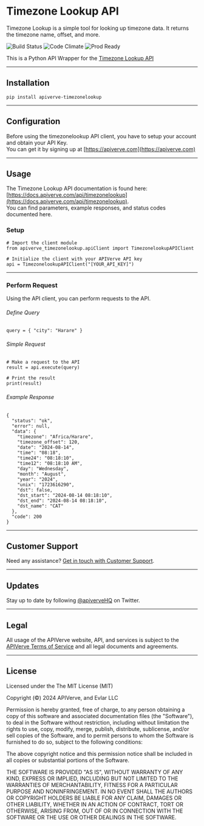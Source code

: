 Timezone Lookup API
============

Timezone Lookup is a simple tool for looking up timezone data. It returns the timezone name, offset, and more.

![Build Status](https://img.shields.io/badge/build-passing-green)
![Code Climate](https://img.shields.io/badge/maintainability-B-purple)
![Prod Ready](https://img.shields.io/badge/production-ready-blue)

This is a Python API Wrapper for the [Timezone Lookup API](https://apiverve.com/marketplace/api/timezonelookup)

---

## Installation
	pip install apiverve-timezonelookup

---

## Configuration

Before using the timezonelookup API client, you have to setup your account and obtain your API Key.  
You can get it by signing up at [https://apiverve.com](https://apiverve.com)

---

## Usage

The Timezone Lookup API documentation is found here: [https://docs.apiverve.com/api/timezonelookup](https://docs.apiverve.com/api/timezonelookup).  
You can find parameters, example responses, and status codes documented here.

### Setup

```
# Import the client module
from apiverve_timezonelookup.apiClient import TimezonelookupAPIClient

# Initialize the client with your APIVerve API key
api = TimezonelookupAPIClient("[YOUR_API_KEY]")
```

---


### Perform Request
Using the API client, you can perform requests to the API.

###### Define Query

```
query = { "city": "Harare" }
```

###### Simple Request

```
# Make a request to the API
result = api.execute(query)

# Print the result
print(result)
```

###### Example Response

```
{
  "status": "ok",
  "error": null,
  "data": {
    "timezone": "Africa/Harare",
    "timezone_offset": 120,
    "date": "2024-08-14",
    "time": "08:18",
    "time24": "08:18:10",
    "time12": "08:18:10 AM",
    "day": "Wednesday",
    "month": "August",
    "year": "2024",
    "unix": "1723616290",
    "dst": false,
    "dst_start": "2024-08-14 08:18:10",
    "dst_end": "2024-08-14 08:18:10",
    "dst_name": "CAT"
  },
  "code": 200
}
```

---

## Customer Support

Need any assistance? [Get in touch with Customer Support](https://apiverve.com/contact).

---

## Updates
Stay up to date by following [@apiverveHQ](https://twitter.com/apiverveHQ) on Twitter.

---

## Legal

All usage of the APIVerve website, API, and services is subject to the [APIVerve Terms of Service](https://apiverve.com/terms) and all legal documents and agreements.

---

## License
Licensed under the The MIT License (MIT)

Copyright (&copy;) 2024 APIVerve, and Evlar LLC

Permission is hereby granted, free of charge, to any person obtaining a copy of this software and associated documentation files (the "Software"), to deal in the Software without restriction, including without limitation the rights to use, copy, modify, merge, publish, distribute, sublicense, and/or sell copies of the Software, and to permit persons to whom the Software is furnished to do so, subject to the following conditions:

The above copyright notice and this permission notice shall be included in all copies or substantial portions of the Software.

THE SOFTWARE IS PROVIDED "AS IS", WITHOUT WARRANTY OF ANY KIND, EXPRESS OR IMPLIED, INCLUDING BUT NOT LIMITED TO THE WARRANTIES OF MERCHANTABILITY, FITNESS FOR A PARTICULAR PURPOSE AND NONINFRINGEMENT. IN NO EVENT SHALL THE AUTHORS OR COPYRIGHT HOLDERS BE LIABLE FOR ANY CLAIM, DAMAGES OR OTHER LIABILITY, WHETHER IN AN ACTION OF CONTRACT, TORT OR OTHERWISE, ARISING FROM, OUT OF OR IN CONNECTION WITH THE SOFTWARE OR THE USE OR OTHER DEALINGS IN THE SOFTWARE.